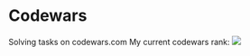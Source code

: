 # Codewars
Solving tasks on codewars.com
My current codewars rank:
<img src=https://www.codewars.com/users/ExceptionIn/badges/large>
